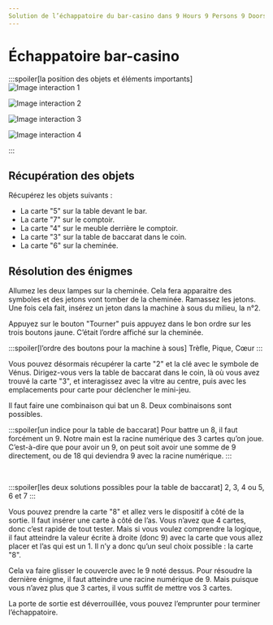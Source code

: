 ```yaml
---
Solution de l’échappatoire du bar-casino dans 9 Hours 9 Persons 9 Doors.
---
```

# Échappatoire bar-casino

:::spoiler[la position des objets et éléments importants]
![Image interaction 1](/assets/jeu/999/guide/echappatoires/bar_casino/interaction_1.webp)

![Image interaction 2](/assets/jeu/999/guide/echappatoires/bar_casino/interaction_2.webp)

![Image interaction 3](/assets/jeu/999/guide/echappatoires/bar_casino/interaction_3.webp)

![Image interaction 4](/assets/jeu/999/guide/echappatoires/bar_casino/interaction_4.webp)

:::

## Récupération des objets

Récupérez les objets suivants :
- La carte "5" sur la table devant le bar.
- La carte "7" sur le comptoir.
- La carte "4" sur le meuble derrière le comptoir.
- La carte "3" sur la table de baccarat dans le coin.
- La carte "6" sur la cheminée.


## Résolution des énigmes

Allumez les deux lampes sur la cheminée. Cela fera apparaitre des symboles et des jetons vont tomber de la cheminée. Ramassez les jetons. Une fois cela fait, insérez un jeton dans la machine à sous du milieu, la n°2.

Appuyez sur le bouton "Tourner" puis appuyez dans le bon ordre sur les trois boutons jaune. C’était l’ordre affiché sur la cheminée.

:::spoiler[l’ordre des boutons pour la machine à sous]
Trèfle, Pique, Cœur
:::

Vous pouvez désormais récupérer la carte "2" et la clé avec le symbole de Vénus. Dirigez-vous vers la table de baccarat dans le coin, là où vous avez trouvé la carte "3", et interagissez avec la vitre au centre, puis avec les emplacements pour carte pour déclencher le mini-jeu.

Il faut faire une combinaison qui bat un 8. Deux combinaisons sont possibles.

:::spoiler[un indice pour la table de baccarat]
Pour battre un 8, il faut forcément un 9. Notre main est la racine numérique des 3 cartes qu’on joue. C’est-à-dire que pour avoir un 9, on peut soit avoir une somme de 9 directement, ou de 18 qui deviendra 9 avec la racine numérique.
:::

<br>

:::spoiler[les deux solutions possibles pour la table de baccarat]
2, 3, 4 ou 5, 6 et 7
:::

Vous pouvez prendre la carte "8" et allez vers le dispositif à côté de la sortie. Il faut insérer une carte à côté de l’as. Vous n’avez que 4 cartes, donc c’est rapide de tout tester. Mais si vous voulez comprendre la logique, il faut atteindre la valeur écrite à droite (donc 9) avec la carte que vous allez placer et l’as qui est un 1. Il n’y a donc qu’un seul choix possible : la carte "8".

Cela va faire glisser le couvercle avec le 9 noté dessus. Pour résoudre la dernière énigme, il faut atteindre une racine numérique de 9. Mais puisque vous n’avez plus que 3 cartes, il vous suffit de mettre vos 3 cartes.

La porte de sortie est déverrouillée, vous pouvez l’emprunter pour terminer l’échappatoire.